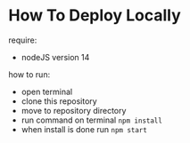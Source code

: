 # How To Deploy Locally

require:
- nodeJS version 14

how to run:
- open terminal
- clone this repository
- move to repository directory
- run command on terminal `npm install`
- when install is done run `npm start`